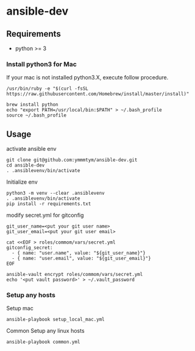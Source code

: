 # ansible-dev
## Requirements
- python >= 3

### Install python3 for Mac
If your mac is not installed python3.X, execute follow procedure.

```
/usr/bin/ruby -e "$(curl -fsSL https://raw.githubusercontent.com/Homebrew/install/master/install)"

brew install python
echo "export PATH=/usr/local/bin:$PATH" > ~/.bash_profile
source ~/.bash_profile
```

## Usage
activate ansible env

```
git clone git@github.com:ymmmtym/ansible-dev.git
cd ansible-dev
. .ansiblevenv/bin/activate
```

Initialize env

```
python3 -m venv --clear .ansiblevenv
. .ansiblevenv/bin/activate
pip install -r requirements.txt
```

modify secret.yml for gitconfig

```
git_user_name=<put your git user name>
git_user_email=<put your git user email>

cat <<EOF > roles/commom/vars/secret.yml
gitconfig_secret:
  - { name: "user.name", value: "${git_user_name}"}
  - { name: "user.email", value: "${git_user_email}"}
EOF

ansible-vault encrypt roles/commom/vars/secret.yml
echo '<put vault password>' > ~/.vault_password
```

### Setup any hosts
Setup mac

```
ansible-playbook setup_local_mac.yml
```

Common Setup any linux hosts

```
ansible-playbook common.yml
```
